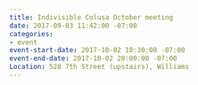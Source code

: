 ```yaml
---
title: Indivisible Colusa October meeting
date: 2017-09-03 11:42:00 -07:00
categories:
- event
event-start-date: 2017-10-02 18:30:00 -07:00
event-end-date: 2017-10-02 20:00:00 -07:00
Location: 528 7th Street (upstairs), Williams
---
```


